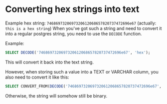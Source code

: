 # Converting hex strings into text

Example hex string: `7468697320697320612068657820737472696e67` (actually: `this is a hex string`)
When you've got such a string and need to convert it into a regular postgres string, you need
to use the `DECODE` function.

Example:
```sql
SELECT DECODE('7468697320697320612068657820737472696e67', 'hex');
```

This will convert it back into the text string.

However, when storing such a value into a TEXT or VARCHAR column, you also need to
convert it like this:
```sql
SELECT CONVERT_FROM(DECODE('7468697320697320612068657820737472696e67', 'hex'), 'UTF8');
```

Otherwise, the string will somehow still be binary.
